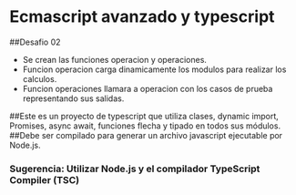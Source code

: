 # Ecmascript avanzado y typescript
##Desafio 02

* Se crean las funciones operacion y operaciones.
* Funcion operacion carga dinamicamente los modulos para realizar los calculos.
* Funcion operaciones llamara a operacion con los casos de prueba representando sus salidas.


##Este es un proyecto de typescript que utiliza clases, dynamic import, Promises, async await, funciones flecha y tipado en todos sus módulos. 
##Debe ser compilado para generar un archivo javascript ejecutable por Node.js.
### Sugerencia: Utilizar Node.js y el compilador TypeScript Compiler (TSC)
